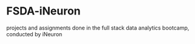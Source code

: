 # FSDA-iNeuron


projects and assignments done in the full stack data analytics bootcamp, conducted by iNeuron
